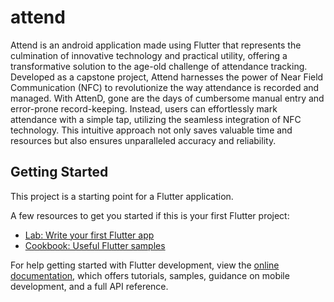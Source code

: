 # attend

Attend is an android application made using Flutter that represents the culmination of innovative technology and practical utility, offering a transformative solution to the age-old challenge of attendance tracking. Developed as a capstone project, Attend harnesses the power of Near Field Communication (NFC) to revolutionize the way attendance is recorded and managed. With AttenD, gone are the days of cumbersome manual entry and error-prone record-keeping. Instead, users can effortlessly mark attendance with a simple tap, utilizing the seamless integration of NFC technology. This intuitive approach not only saves valuable time and resources but also ensures unparalleled accuracy and reliability.

## Getting Started

This project is a starting point for a Flutter application.

A few resources to get you started if this is your first Flutter project:

- [Lab: Write your first Flutter app](https://docs.flutter.dev/get-started/codelab)
- [Cookbook: Useful Flutter samples](https://docs.flutter.dev/cookbook)

For help getting started with Flutter development, view the
[online documentation](https://docs.flutter.dev/), which offers tutorials,
samples, guidance on mobile development, and a full API reference.
